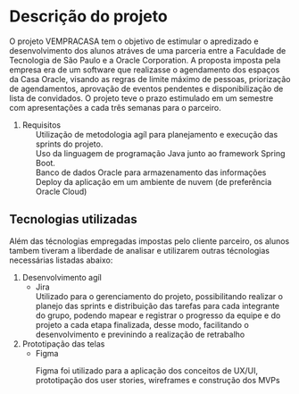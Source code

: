 <h1>Descrição do projeto</h1> 
O projeto VEMPRACASA tem o objetivo de estimular o apredizado e desenvolvimento dos alunos atráves de uma parceria entre a Faculdade de Tecnologia de São Paulo e a Oracle Corporation. A proposta imposta pela empresa era de um software que realizasse o agendamento dos espaços da Casa Oracle, visando as regras de limite máximo de pessoas, priorização de agendamentos, aprovação de eventos pendentes e disponibilização de lista de convidados. O projeto teve o prazo estimulado em um semestre com apresentações a cada três semanas para o parceiro.
    <ol>
        <li> Requisitos 
            <ol> Utilização de metodologia agíl para planejamento e execução das sprints do projeto.</ol>
            <ol> Uso da linguagem de programação Java junto ao framework Spring Boot.</ol>
            <ol> Banco de dados Oracle para armazenamento das informações</ol>
            <ol> Deploy da aplicação em um ambiente de nuvem (de preferência Oracle Cloud)</ol>
        </li>
    </ol>

<h2> Tecnologias utilizadas</h2> 
Além das técnologias empregadas impostas pelo cliente parceiro, os alunos tambem tiveram a liberdade de analisar e utilizarem outras técnologias necessárias listadas abaixo:
<ol>
    <li>Desenvolvimento agíl
        <ul>
            <li>
                Jira
                </br>Utilizado para o gerenciamento do projeto, possibilitando realizar o planejo das sprints e distribuição das tarefas para cada integrante do grupo,                       podendo mapear e registrar o progresso da equipe e do projeto a cada etapa finalizada, desse modo, facilitando o desenvolvimento e previnindo a realização de retrabalho
            </li>
        </ul>
    </li>
    <li>
        Prototipação das telas
        <ul>
            <li>
                Figma
            </li>
            <p> Figma foi utilizado para a aplicação dos conceitos de UX/UI, prototipação dos user stories, wireframes e construção dos MVPs</p>
        </ul>
    </li>
</ol>
    

